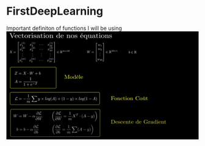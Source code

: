 # FirstDeepLearning
 

Important definiton of functions I will be using <br>
![Alt text](./functions.png)
